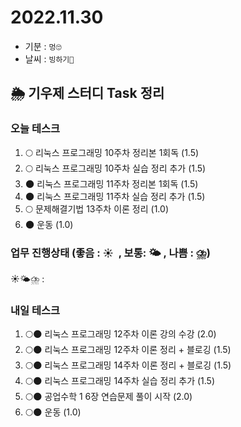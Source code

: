 # 2022.11.30

- 기분 : `멍🙄`
- 날씨 : `빙하기🧊`

## 🌦️ 기우제 스터디 Task 정리

### 오늘 테스크

1. 🌕 리눅스 프로그래밍 10주차 정리본 1회독 (1.5)
2. 🌕 리눅스 프로그래밍 10주차 실습 정리 추가 (1.5)
3. 🌑 리눅스 프로그래밍 11주차 정리본 1회독 (1.5)
4. 🌑 리눅스 프로그래밍 11주차 실습 정리 추가 (1.5)
5. 🌕 문제해결기법 13주차 이론 정리 (1.0)
6. 🌑 운동 (1.0)

### 업무 진행상태 (좋음 : ☀  , 보통: 🌤 , 나쁨 : ⛈)

☀🌤⛈ :

### 내일 테스크

1. 🌕🌑 리눅스 프로그래밍 12주차 이론 강의 수강 (2.0)
2. 🌕🌑 리눅스 프로그래밍 12주차 이론 정리 + 블로깅 (1.5)
3. 🌕🌑 리눅스 프로그래밍 14주차 이론 정리 + 블로깅 (1.5)
4. 🌕🌑 리눅스 프로그래밍 14주차 실습 정리 추가 (1.5)
5. 🌕🌑 공업수학 1 6장 연습문제 풀이 시작 (2.0)
6. 🌕🌑 운동 (1.0)
